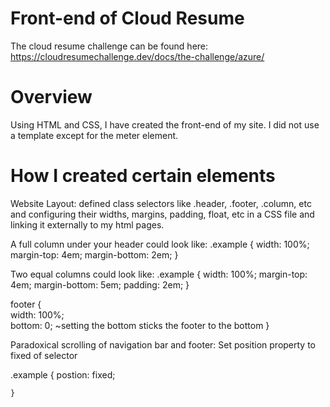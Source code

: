 # Front-end of Cloud Resume

The cloud resume challenge can be found here: https://cloudresumechallenge.dev/docs/the-challenge/azure/

# Overview

Using HTML and CSS, I have created the front-end of my site. I did not use a template except for the meter element.  

# How I created certain elements 

Website Layout: defined class selectors like .header, .footer, .column, etc and configuring their widths, margins, padding, float, etc in a CSS file and linking it externally to my html pages.

A full column under your header could look like:
.example {
    width: 100%;
    margin-top: 4em;
    margin-bottom: 2em;
    }
   
 Two equal columns could look like:
 .example {
    width: 100%;
    margin-top: 4em;
    margin-bottom: 5em;
    padding: 2em;
    }
   
   footer {  
        width: 100%;  
        bottom: 0; ~setting the bottom sticks the footer to the bottom
   } 
 

Paradoxical scrolling of navigation bar and footer: Set position property to fixed of selector  

.example {
    postion: fixed;
    
    }



